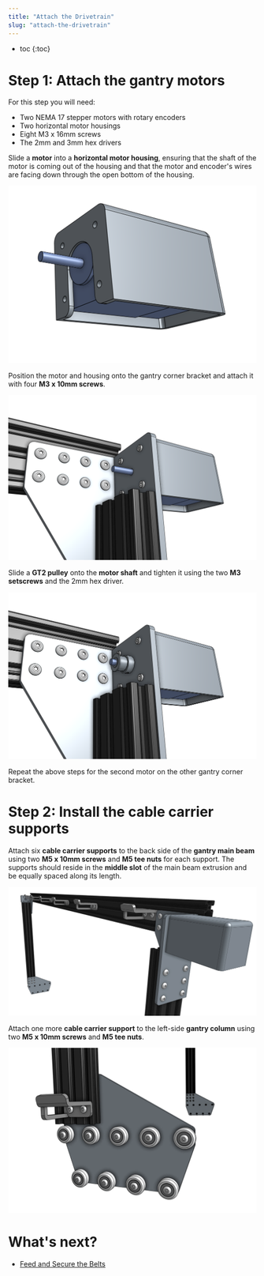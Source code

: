 ```yaml
---
title: "Attach the Drivetrain"
slug: "attach-the-drivetrain"
---
```


* toc
{:toc}

# Step 1: Attach the gantry motors
For this step you will need:
* Two NEMA 17 stepper motors with rotary encoders
* Two horizontal motor housings
* Eight M3 x 16mm screws
* The 2mm and 3mm hex drivers

Slide a **motor** into a **horizontal motor housing**, ensuring that the shaft of the motor is coming out of the housing and that the motor and encoder's wires are facing down through the open bottom of the housing.

![Screen Shot 2016-11-26 at 2.11.26 PM.png](Screen_Shot_2016-11-26_at_2.11.26_PM.png)

Position the motor and housing onto the gantry corner bracket and attach it with four **M3 x 10mm screws**.

![Screen Shot 2016-11-26 at 2.11.47 PM.png](Screen_Shot_2016-11-26_at_2.11.47_PM.png)

Slide a **GT2 pulley** onto the **motor shaft** and tighten it using the two **M3 setscrews** and the 2mm hex driver.

![Screen Shot 2016-11-26 at 2.12.00 PM.png](Screen_Shot_2016-11-26_at_2.12.00_PM.png)

Repeat the above steps for the second motor on the other gantry corner bracket.

# Step 2: Install the cable carrier supports
Attach six **cable carrier supports** to the back side of the **gantry main beam** using two **M5 x 10mm screws** and **M5 tee nuts** for each support. The supports should reside in the **middle slot** of the main beam extrusion and be equally spaced along its length.

![gantry_cable_carrier_supports.png](gantry_cable_carrier_supports.png)

Attach one more **cable carrier support** to the left-side **gantry column** using two **M5 x 10mm screws** and **M5 tee nuts**.

![Screen Shot 2016-11-26 at 2.25.56 PM.png](Screen_Shot_2016-11-26_at_2.25.56_PM.png)


# What's next?

 * [Feed and Secure the Belts](../gantry/feed-and-secure-the-belts.md)
